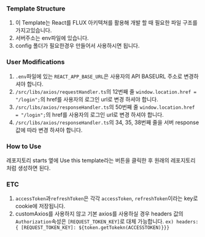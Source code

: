 ### Template Structure

1. 이 Template는 React를 FLUX 아키텍쳐를 활용해 개발 할 때 필요한 파일 구조를 가지고있습니다.
2. 서버주소는 env파일에 있습니다.
3. config 폴더가 필요한경우 만들어서 사용하시면 됩니다.

### User Modifications

1. `.env`파일에 있는 `REACT_APP_BASE_URL`은 사용자의 API BASEURL 주소로 변경하셔야 합니다.
2. `/src/libs/axios/requestHandler.ts`의 12번째 줄 `window.location.href = "/login";`의 href를 사용자의 로그인 url로 변경 하셔야 합니다.
3. `/src/libs/axios/responseHandler.ts`의 50번째 줄 `window.location.href = "/login";`의 href를 사용자의 로그인 url로 변경 하셔야 합니다.
4. `/src/libs/axios/responseHandler.ts`의 34, 35, 38번째 줄을 서버 response값에 따라 변경 하셔야 합니다.

### How to Use
레포지토리 starts 옆에 Use this template라는 버튼을 클릭한 후 원래의 레포지토리 처럼 생성하면 된다.

### ETC

1. `accessToken`과`refreshToken`은 각각 `accessToken`, `refreshToken`이라는 key로 cookie에 저장됩니다.
2. customAxios를 사용하지 않고 기본 axios를 사용하실 경우 headers 값의 `Authorization`속성은 `[REQUEST_TOKEN_KEY]`로 대체 가능합니다.
   `ex) headers: { [REQUEST_TOKEN_KEY]: ${token.getTokekn(ACCESSTOKEN)}}}`
